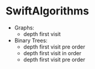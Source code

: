 # SwiftAlgorithms

- Graphs:
  - depth first visit
- Binary Trees:
  - depth first visit pre order
  - depth first visit in order
  - depth first visit pre order


